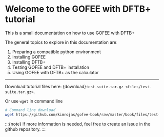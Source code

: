 # Welcome to the GOFEE with DFTB+ tutorial

This is a small documentation on how to use GOFEE with DFTB+

The general topics to explore in this documentation are:

1. Preparing a compatible python environment
2. Installing GOFEE
3. Installing DFTB+
4. Testing GOFEE and DFTB+ installation
5. Using GOFEE with DFTB+ as the calculator

<hr>

Download tutorial files here: {download}`test-suite.tar.gz <files/test-suite.tar.gz>`.

Or use `wget` in command line
```bash
# Command line download
wget https://github.com/kimrojas/gofee-book/raw/master/book/files/test-suite.tar.gz
```

:::{note}
If more information is needed, feel free to create an issue in the github repository.
:::